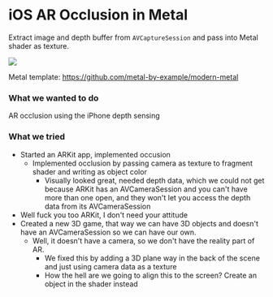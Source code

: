 # iOS AR Occlusion in Metal
Extract image and depth buffer from `AVCaptureSession` and pass into Metal shader as texture.

![](https://media.giphy.com/media/LVsF3VQGjSWV52IKgn/giphy.gif)

Metal template: <https://github.com/metal-by-example/modern-metal>

### What we wanted to do

AR occlusion using the iPhone depth sensing

### What we tried

- Started an ARKit app, implemented occusion
    - Implemented occlusion by passing camera as texture to fragment shader and writing as object color
        - Visually looked great, needed depth data, which we could not get because ARKit has an AVCameraSession and you can't have more than one open, and they won't let you access the depth data from its AVCameraSession
- Well fuck you too ARKit, I don't need your attitude
- Created a new 3D game, that way we can have 3D objects and doesn't have an AVCameraSession so we can have our own.
    - Well, it doesn't have a camera, so we don't have the reality part of AR.
        - We fixed this by adding a 3D plane way in the back of the scene and just using camera data as a texture
        - How the hell are we going to align this to the screen? Create an object in the shader instead


